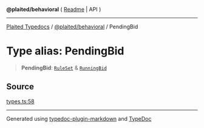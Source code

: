 **@plaited/behavioral** ( [Readme](../README.md) \| API )

***

[Plaited Typedocs](../../../modules.md) / [@plaited/behavioral](../modules.md) / PendingBid

# Type alias: PendingBid

> **PendingBid**: [`RuleSet`](RuleSet.md) & [`RunningBid`](RunningBid.md)

## Source

[types.ts:58](https://github.com/plaited/plaited/blob/b0dd907/libs/behavioral/src/types.ts#L58)

***

Generated using [typedoc-plugin-markdown](https://www.npmjs.com/package/typedoc-plugin-markdown) and [TypeDoc](https://typedoc.org/)
